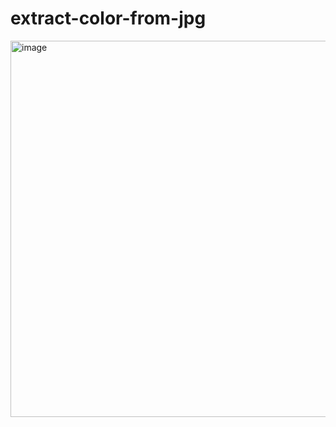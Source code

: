 # extract-color-from-jpg

<img width="602" alt="image" src="https://github.com/chenphopp/extract-color-from-jpg/assets/82653803/9e86333a-8988-4534-b911-844315a50c2e">

